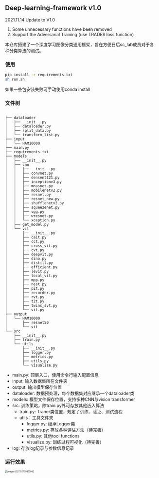 ## Deep-learning-framework v1.0
2021.11.14  Update to V1.0
1. Some unnecessary functions have been removed
2. Support the Adversarial Training (use TRADES loss function)

本仓库搭建了一个深度学习图像分类通用框架，旨在方便日后sc_lab成员对于各种分类算法的测试。

### 使用

```bash
pip install -r requirements.txt
sh run.sh
```

如果一些包安装失败可手动使用conda install

### 文件树

```

├── dataloader
│   ├── __init__.py
│   ├── dataloader.py
│   ├── split_data.py
│   └── transform_list.py
├── input
│   └── HAM10000
├── main.py
├── requirements.txt
├── models
│   ├── __init__.py
│   ├── cnn
│   │   ├── __init__.py
│   │   ├── convnet.py
│   │   ├── densent121.py
│   │   ├── inceptionv3.py
│   │   ├── mnasnet.py
│   │   ├── mobilenetv2.py
│   │   ├── resnet.py
│   │   ├── resnet_new.py
│   │   ├── shufflenetv2.py
│   │   ├── squeezenet.py
│   │   ├── vgg.py
│   │   ├── wresnet.py
│   │   └── xception.py
│   ├── get_model.py
│   └── vit
│       ├── __init__.py
│       ├── cait.py
│       ├── cct.py
│       ├── cross_vit.py
│       ├── cvt.py
│       ├── deepvit.py
│       ├── dino.py
│       ├── distill.py
│       ├── efficient.py
│       ├── levit.py
│       ├── local_vit.py
│       ├── mpp.py
│       ├── nest.py
│       ├── pit.py
│       ├── recorder.py
│       ├── rvt.py
│       ├── t2t.py
│       ├── twins_svt.py
│       └── vit.py
├── output
│   └── HAM10000
│       ├── resnet50
│       └── vit
└── src
    ├── __init__.py
    ├── train.py
    └── utils
        ├── __init__.py
        ├── logger.py
        ├── metrics.py
        ├── utils.py
        └── visualize.py
```

- main.py: 顶层入口，使用命令行输入配置信息
- input: 输入数据集所在文件夹
- output: 输出模型保存位置
- dataloader: 数据预处理，每个数据集对应继承一个dataloader类
- models: 模型文件保存位置，支持多种CNN与vision transformer
- src: 训练策略，除train.py外可存放其他嵌入算法
  - train.py: Traner类位置，规定了训练、验证、测试流程
  - utils：工具文件夹
    - logger.py: 继承Logger类
    - metrics.py: 存放各种评估方法（待完善）
    - utils.py: 其他tool functions
    - visualize.py: 训练过程可视化（待完善）
- log: 存放log记录与参数信息记录

### 运行效果

<img src="http://xiangkun-img.oss-cn-shenzhen.aliyuncs.com/20211011170910.png" alt="image-20211011170910082" style="zoom:50%;" />
